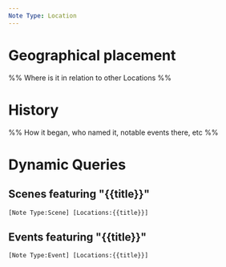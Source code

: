 ```yaml
---
Note Type: Location
---
```

# Geographical placement
%% Where is it in relation to other Locations %%

# History
%% How it began, who named it, notable events there, etc %%

# Dynamic Queries

## Scenes featuring "{{title}}"

```query
[Note Type:Scene] [Locations:{{title}}]
```

## Events featuring "{{title}}"

```query
[Note Type:Event] [Locations:{{title}}]
```